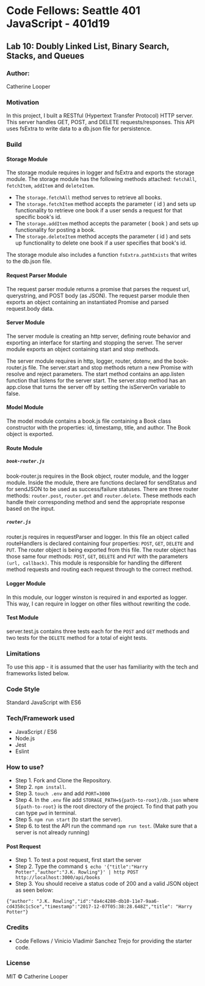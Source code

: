 # Code Fellows: Seattle 401 JavaScript - 401d19


##  Lab 10: Doubly Linked List, Binary Search, Stacks, and Queues

### Author:
 Catherine Looper

### Motivation

In this project, I built a RESTful (Hypertext Transfer Protocol) HTTP server. This server handles GET, POST, and DELETE requests/responses. This API uses fsExtra to write data to a db.json file for persistence. 

### Build

#### Storage Module

The storage module requires in logger and fsExtra and exports the storage module. The storage module has the following methods attached: ```fetchAll```, ```fetchItem```, ```addItem``` and ```deleteItem```. 
* The ```storage.fetchAll``` method serves to retrieve all books.
* The ```storage.fetchItem``` method accepts the parameter ( id ) and sets up functionality to retrieve one book if a user sends a request for that specific book's id.
* The ```storage.addItem``` method accepts the parameter ( book ) and sets up functionality for posting a book.
* The ```storage.deleteItem``` method accepts the parameter ( id ) and sets up functionality to delete one book if a user specifies that book's id.

The storage module also includes a function ```fsExtra.pathExists``` that writes to the db.json file.

#### Request Parser Module

The request parser module returns a promise that parses the request url, querystring, and POST body (as JSON). The request parser module then exports an object containing an instantiated Promise and parsed request.body data.

#### Server Module

The server module is creating an http server, defining route behavior and exporting an interface for starting and stopping the server. The server module exports an object containing start and stop methods. 

The server module requires in http, logger, router, dotenv, and the book-router.js file. The server.start and stop methods return a new Promise with resolve and reject parameters. The start method contains an app.listen function that listens for the server start. The server.stop method has an app.close that turns the server off by setting the isServerOn variable to false.

#### Model Module

The model module contains a book.js file containing a Book class constructor with the properties: id, timestamp, title, and author. The Book object is exported. 

#### Route Module

##### ```book-router.js```

book-router.js requires in the Book object, router module, and the logger module. Inside the module, there are functions declared for sendStatus and for sendJSON to be used as success/failure statuses. There are three router methods: ```router.post```, ```router.get``` and ```router.delete```. These methods each handle their corresponding method and send the appropriate response based on the input. 

##### ```router.js```

router.js requires in requestParser and logger. In this file an object called routeHandlers is declared containing four properties: ```POST```, ```GET```, ```DELETE``` and ```PUT```. The router object is being exported from this file. The router object has those same four methods: ```POST```, ```GET```, ```DELETE``` and ```PUT``` with the parameters ```(url, callback)```. This module is responsible for handling the different method requests and routing each request through to the correct method.

#### Logger Module

In this module, our logger winston is required in and exported as logger. This way, I can require in logger on other files without rewriting the code.

#### Test Module

server.test.js contains three tests each for the ```POST``` and ```GET``` methods and two tests for the ```DELETE``` method for a total of eight tests.

### Limitations

To use this app - it is assumed that the user has familiarity with the tech and frameworks listed below. 

### Code Style

Standard JavaScript with ES6

### Tech/Framework used

* JavaScript / ES6
* Node.js
* Jest
* Eslint

### How to use?

* Step 1. Fork and Clone the Repository.
* Step 2. ```npm install```.
* Step 3. ```touch .env``` and add ```PORT=3000```
* Step 4. In the ```.env``` file add ```STORAGE_PATH=${path-to-root}/db.json``` where ```${path-to-root}``` is the root directory of the project. To find that path you can type ```pwd```  in terminal.
* Step 5. ```npm run start``` (to start the server).
* Step 6. to test the API run the command ```npm run test```. (Make sure that a server is not already running)

#### Post Request

* Step 1. To test a post request, first start the server
* Step 2. Type the command ```$ echo '{"title":"Harry Potter","author":"J.K. Rowling"}' | http POST http://localhost:3000/api/books```
* Step 3. You should receive a status code of 200 and a valid JSON object as seen below:

```{"author": "J.K. Rowling","id":"da4c4280-db10-11e7-9aa6-cd4358c1c5ce","timestamp":"2017-12-07T05:38:28.648Z","title": "Harry Potter"}```


### Credits

* Code Fellows / Vinicio Vladimir Sanchez Trejo for providing the starter code.

### License

MIT © Catherine Looper